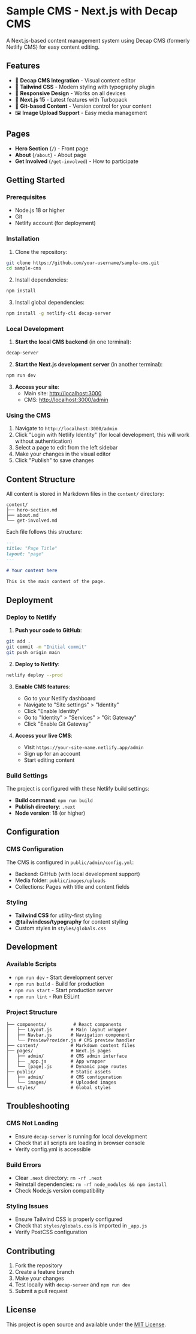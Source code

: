 # Sample CMS - Next.js with Decap CMS

A Next.js-based content management system using Decap CMS (formerly Netlify CMS) for easy content editing.

## Features

- 📝 **Decap CMS Integration** - Visual content editor
- 🎨 **Tailwind CSS** - Modern styling with typography plugin
- 📱 **Responsive Design** - Works on all devices
- 🚀 **Next.js 15** - Latest features with Turbopack
- 🔄 **Git-based Content** - Version control for your content
- 🖼️ **Image Upload Support** - Easy media management

## Pages

- **Hero Section** (`/`) - Front page
- **About** (`/about`) - About page
- **Get Involved** (`/get-involved`) - How to participate

## Getting Started

### Prerequisites

- Node.js 18 or higher
- Git
- Netlify account (for deployment)

### Installation

1. Clone the repository:
```bash
git clone https://github.com/your-username/sample-cms.git
cd sample-cms
```

2. Install dependencies:
```bash
npm install
```

3. Install global dependencies:
```bash
npm install -g netlify-cli decap-server
```

### Local Development

1. **Start the local CMS backend** (in one terminal):
```bash
decap-server
```

2. **Start the Next.js development server** (in another terminal):
```bash
npm run dev
```

3. **Access your site**:
   - Main site: [http://localhost:3000](http://localhost:3000)
   - CMS: [http://localhost:3000/admin](http://localhost:3000/admin)

### Using the CMS

1. Navigate to `http://localhost:3000/admin`
2. Click "Login with Netlify Identity" (for local development, this will work without authentication)
3. Select a page to edit from the left sidebar
4. Make your changes in the visual editor
5. Click "Publish" to save changes

## Content Structure

All content is stored in Markdown files in the `content/` directory:

```
content/
├── hero-section.md
├── about.md
└── get-involved.md
```

Each file follows this structure:
```markdown
---
title: "Page Title"
layout: "page"
---

# Your content here

This is the main content of the page.
```

## Deployment

### Deploy to Netlify

1. **Push your code to GitHub**:
```bash
git add .
git commit -m "Initial commit"
git push origin main
```

2. **Deploy to Netlify**:
```bash
netlify deploy --prod
```

3. **Enable CMS features**:
   - Go to your Netlify dashboard
   - Navigate to "Site settings" > "Identity"
   - Click "Enable Identity"
   - Go to "Identity" > "Services" > "Git Gateway"
   - Click "Enable Git Gateway"

4. **Access your live CMS**:
   - Visit `https://your-site-name.netlify.app/admin`
   - Sign up for an account
   - Start editing content

### Build Settings

The project is configured with these Netlify build settings:
- **Build command**: `npm run build`
- **Publish directory**: `.next`
- **Node version**: 18 (or higher)

## Configuration

### CMS Configuration

The CMS is configured in `public/admin/config.yml`:
- Backend: GitHub (with local development support)
- Media folder: `public/images/uploads`
- Collections: Pages with title and content fields

### Styling

- **Tailwind CSS** for utility-first styling
- **@tailwindcss/typography** for content styling
- Custom styles in `styles/globals.css`

## Development

### Available Scripts

- `npm run dev` - Start development server
- `npm run build` - Build for production
- `npm run start` - Start production server
- `npm run lint` - Run ESLint

### Project Structure

```
├── components/          # React components
│   ├── Layout.js       # Main layout wrapper
│   ├── Navbar.js       # Navigation component
│   └── PreviewProvider.js # CMS preview handler
├── content/            # Markdown content files
├── pages/              # Next.js pages
│   ├── admin/          # CMS admin interface
│   ├── _app.js         # App wrapper
│   └── [page].js       # Dynamic page routes
├── public/             # Static assets
│   ├── admin/          # CMS configuration
│   └── images/         # Uploaded images
└── styles/             # Global styles
```

## Troubleshooting

### CMS Not Loading
- Ensure `decap-server` is running for local development
- Check that all scripts are loading in browser console
- Verify config.yml is accessible

### Build Errors
- Clear `.next` directory: `rm -rf .next`
- Reinstall dependencies: `rm -rf node_modules && npm install`
- Check Node.js version compatibility

### Styling Issues
- Ensure Tailwind CSS is properly configured
- Check that `styles/globals.css` is imported in `_app.js`
- Verify PostCSS configuration

## Contributing

1. Fork the repository
2. Create a feature branch
3. Make your changes
4. Test locally with `decap-server` and `npm run dev`
5. Submit a pull request

## License

This project is open source and available under the [MIT License](LICENSE).

